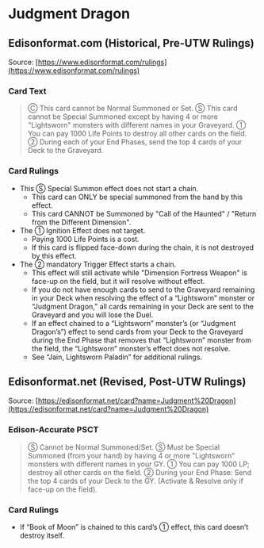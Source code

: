 # Judgment Dragon

## Edisonformat.com (Historical, Pre-UTW Rulings)

Source: [https://www.edisonformat.com/rulings](https://www.edisonformat.com/rulings)

### Card Text

> Ⓒ This card cannot be Normal Summoned or Set. Ⓢ This card cannot be Special Summoned except by having 4 or more "Lightsworn" monsters with different names in your Graveyard. ① You can pay 1000 Life Points to destroy all other cards on the field. ② During each of your End Phases, send the top 4 cards of your Deck to the Graveyard.

### Card Rulings

*   This Ⓢ Special Summon effect does not start a chain.
    *   This card can ONLY be special summoned from the hand by this effect.
    *   This card CANNOT be Summoned by "Call of the Haunted" / "Return from the Different Dimension".
*   The ① Ignition Effect does not target.
    *   Paying 1000 Life Points is a cost.
    *   If this card is flipped face-down during the chain, it is not destroyed by this effect.
*   The ② mandatory Trigger Effect starts a chain.
    *   This effect will still activate while "Dimension Fortress Weapon" is face-up on the field, but it will resolve without effect.
    *   If you do not have enough cards to send to the Graveyard remaining in your Deck when resolving the effect of a “Lightsworn” monster or “Judgment Dragon,” all cards remaining in your Deck are sent to the Graveyard and you will lose the Duel.
    *   If an effect chained to a “Lightsworn” monster’s (or “Judgment Dragon’s”) effect to send cards from your Deck to the Graveyard during the End Phase that removes that “Lightsworn” monster from the field, the “Lightsworn” monster’s effect does not resolve.
    *   See “Jain, Lightsworn Paladin” for additional rulings.

## Edisonformat.net (Revised, Post-UTW Rulings)

Source: [https://edisonformat.net/card?name=Judgment%20Dragon](https://edisonformat.net/card?name=Judgment%20Dragon)

### Edison-Accurate PSCT

> Ⓢ Cannot be Normal Summoned/Set.
> Ⓢ Must be Special Summoned (from your hand) by having 4 or more "Lightsworn" monsters with different names in your GY.
> ① You can pay 1000 LP; destroy all other cards on the field.
> ② During your End Phase:
> Send the top 4 cards of your Deck to the GY.
> (Activate & Resolve only if face-up on the field).

### Card Rulings

*   If “Book of Moon” is chained to this card’s ① effect, this card doesn’t destroy itself.
            